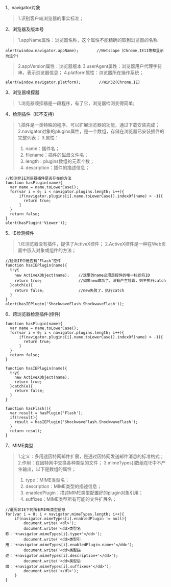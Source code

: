1、navigator对象
> 1.识别客户端浏览器的事实标准；

2、浏览器及版本号
> 1.appName属性：浏览器名称，这个属性不能精确的取到浏览器的名称
```
alert(window.navigator.appName);        //Netscape（Chrome,IE11等都显示为这个）
```
> 2.appVersion属性：浏览器版本
> 3.userAgent属性：浏览器用户代理字符串，表示浏览器信息；
> 4.platform属性：浏览器所在操作系统；
```
alert(window.navigator.platform);        //Win32(Chrome,IE)
```

3、浏览器嗅探器
> 1.浏览器嗅探器是一段程序，有了它，浏览器检测变得简单;

4、检测插件（IE不支持）
> 1.插件是一类特殊的程序，可以扩展浏览器的功能，通过下载安装完成；
> 2.navigator对象的plugins属性，是一个数组，存储在浏览器已安装插件的完整列表；
> 3.属性：
> 1. name：插件名；
> 2. filename：插件的磁盘文件名；
> 3. length：plugins数组的元素个数；
> 4. description：插件的描述信息；
```
//检测非IE浏览器插件是否存在的方法
function hasPlugin(name){
  var name = name.toLowerCase();
  for(var i = 0; i < navigator.plugins.length; i++){
      if(navigator.plugins[i].name.toLowerCase().indexOf(name) > -1){
        return true;
      }
  }
  return false;
}
alert(hasPlugin('Viewer'));
```

5、IE检测控件
> 1.IE浏览器没有插件，提供了ActiveX控件；
> 2.ActiveX控件是一种在Web页面中嵌入对象或组件的方法；
```
//检测IE中是否有‘Flash’控件
function hasIEPlugin(name){
  try{
    new ActiveXObject(name);    //这里的name必须是控件的唯一标识符ID
    return true;                //如果new成功了，没有产生错误，则不执行catch
  }catch(e){
    return false;               //new失败了，执行catch
  }
}
alert(hasIEPlugin('ShockwaveFlash.ShockwaveFlash'));
```

6、跨浏览器检测插件(控件)
```
function hasPlugin(name){
  var name = name.toLowerCase();
  for(var i = 0; i < navigator.plugins.length; i++){
      if(navigator.plugins[i].name.toLowerCase().indexOf(name) > -1){
        return true;
      }
  }
  return false;
}

function hasIEPlugin(name){
  try{
    new ActiveXObject(name);    
    return true;                
  }catch(e){
    return false;               
  }
}

function hasFlash(){
  var result = hasPlugin('Flash');
  if(!result){
    result = hasIEPlugin('ShockwaveFlash.ShockwaveFlash');
  }
  return result;
}
```

7、MIME类型
> 1.定义：多用途因特网邮件扩展，是通过因特网发送邮件消息的标准格式；
> 2.作用：在因特网中交换各种类型的文件；
> 3.mimeTypes[]数组在IE中不产生输出，以下是数组的属性；
> 1. type：MIME类型名；
> 2. description：MIME类型的描述信息；
> 3. enabledPlugin：描述MIME类型配置好的plugin对象引用；
> 4. suffixes：MIME类型所有可能的文件扩展名；
```
//遍历非IE下的所有MIME类型信息
for(var i = 0; i < navigator.mimeTypes.length; i++){
    if(navigator.mimeTypes[i].enabledPlugin != null){
        document.write('<dl>');
        document.write('<dd>类型名称：'+navigator.mimeTypes[i].type+'</dd>');
        document.write('<dd>类型引用：'+navigator.mimeTypes[i].enabledPlugin.name+'</dd>');
        document.write('<dd>类型描述：'+navigator.mimeTypes[i].description+'</dd>');
        document.write('<dd>类型后缀：'+navigator.mimeTypes[i].suffixes+'</dd>');
        document.write('</dl>');
    }
}
```
